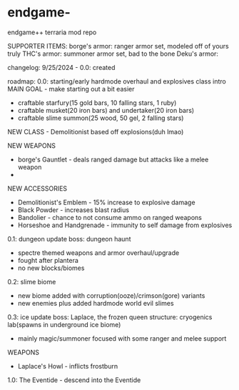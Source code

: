 # endgame-
endgame++ terraria mod repo

SUPPORTER ITEMS:
borge's armor: ranger armor set, modeled off of yours truly
THC's armor: summoner armor set, bad to the bone
Deku's armor: 


changelog:
9/25/2024 - 0.0: created

roadmap:
0.0: starting/early hardmode overhaul and explosives class intro
  MAIN GOAL - make starting out a bit easier
  * craftable starfury(15 gold bars, 10 falling stars, 1 ruby)
  * craftable musket(20 iron bars) and undertaker(20 iron bars)
  * craftable slime summon(25 wood, 50 gel, 2 falling stars)

  NEW CLASS - Demolitionist
  based off explosions(duh lmao)
  
  NEW WEAPONS
  * borge's Gauntlet - deals ranged damage but attacks like a melee weapon
  * 

  NEW ACCESSORIES
  * Demolitionist's Emblem - 15% increase to explosive damage
  * Black Powder - increases blast radius
  * Bandolier - chance to not consume ammo on ranged weapons
  * Horseshoe and Handgrenade - immunity to self damage from explosives

0.1: dungeon update
  boss: dungeon haunt
  * spectre themed weapons and armor overhaul/upgrade
  * fought after plantera
  * no new blocks/biomes

0.2: slime biome
  * new biome added with corruption(ooze)/crimson(gore) variants
  * new enemies plus added hardmode world evil slimes

0.3: ice update
  boss: Laplace, the frozen queen
  structure: cryogenics lab(spawns in underground ice biome)
  * mainly magic/summoner focused with some ranger and melee support

  WEAPONS
  * Laplace's Howl - inflicts frostburn

1.0: The Eventide - descend into the Eventide
